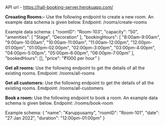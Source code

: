 API url - https://hall-booking-server.herokuapp.com/

**Creaating Rooms:-**
Use the following endpoint to create a new room. An example data schema is given below.
Endpoint: /rooms/create-rooms 

Example data schema:
{
        "roomID": "Room-103",
        "capacity": "50",
        "amenities": [
            "Stage",
            "Decoration"
        ],
        "bookingHours": [
            "8:00am-9:00am",
            "9:00am-10:00am",
            "10:00am-11:00am",
            "11:00am-12:00pm",
            "12:00pm-01:00pm",
            "01:00pm-02:00pm",
            "02:00pm-3:00pm",
            "03:00pm-4:00pm",
            "04:00pm-5:00pm",
            "05:00pm-6:00pm",
            "06:00pm-7:00pm"
        ],
        "bookedHours": [],
        "price": "₹1000 per hour"
    }
    
**Get all rooms:**
Use the following endpoint to get the details of all the existing rooms.
Emdpoint: /rooms/all-rooms


**Get all customers:**
Use the following endpoint to get the details of all the existing rooms.
Emdpoint: /rooms/all-customers


**Book a room:**
Use the following endpoint to book a room. An example data schema is given below.
Endpoint: /rooms/book-room

Example schema:
{
    "name": "Karuppusamy",
    "roomID": "Room-101",
    "date": "27 Jan 2022",
    "duration": "12:00pm-01:00pm"
  }
